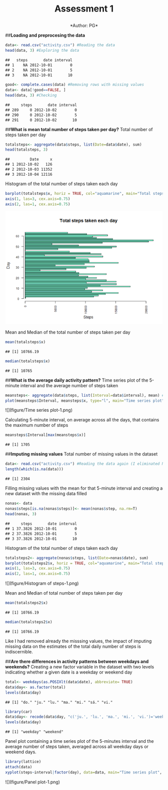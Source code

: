# <p align="center"> <b> Assessment 1 </b> </p>
<p align="center"> *Author: PG* </p>



##**Loading and preprocesing the data**

```r
data<- read.csv("activity.csv") #Reading the data
head(data, 3) #Exploring the data
```

```
##   steps       date interval
## 1    NA 2012-10-01        0
## 2    NA 2012-10-01        5
## 3    NA 2012-10-01       10
```

```r
good<- complete.cases(data) #Removing rows with missing values
data<- data[!good==FALSE, ]
head(data, 3) #Checking
```

```
##     steps       date interval
## 289     0 2012-10-02        0
## 290     0 2012-10-02        5
## 291     0 2012-10-02       10
```

##**What is mean total number of steps taken per day?**
Total number of steps taken per day

```r
totalsteps<- aggregate(data$steps, list(Date=data$date), sum)
head(totalsteps, 3)
```

```
##         Date     x
## 1 2012-10-02   126
## 2 2012-10-03 11352
## 3 2012-10-04 12116
```

Histogram of the total number of steps taken each day

```r
barplot(totalsteps$x, horiz = TRUE, col="aquamarine", main="Total steps taken each day", xlab="Steps", ylab="Day", axes = F)
axis(1, las=3, cex.axis=0.75)
axis(2, las=1, cex.axis=0.75)
```

![](figure/Histogram-1.png) 

Mean and Median of the total number of steps taken per day

```r
mean(totalsteps$x)
```

```
## [1] 10766.19
```

```r
median(totalsteps$x)
```

```
## [1] 10765
```

##**What is the average daily activity pattern?**
Time series plot of the 5-minute interval and the average number of steps taken

```r
meansteps<- aggregate(data$steps, list(Interval=data$interval), mean) #Calculating mean steps for each interval
plot(meansteps$Interval, meansteps$x, type="l", main="Time series plot", xlab="5-minute interval", ylab="Average number of steps", col="aquamarine", lwd=4)
```

![](figure/Time series plot-1.png) 

Calculating 5-minute interval, on average across all the days, that contains the maximum number of steps

```r
meansteps$Interval[max(meansteps$x)]
```

```
## [1] 1705
```


##**Imputing missing values**
Total number of missing values in the dataset

```r
data<- read.csv("activity.csv") #Reading the data again (I eliminated NAs rows in the firsts steps)
length(which(is.na(data)))
```

```
## [1] 2304
```

Filling missing values with the mean for that 5-minute interval and creating a new dataset with the missing data filled

```r
nonas<- data
nonas$steps[is.na(nonas$steps)]<- mean(nonas$step, na.rm=T)
head(nonas, 3)
```

```
##     steps       date interval
## 1 37.3826 2012-10-01        0
## 2 37.3826 2012-10-01        5
## 3 37.3826 2012-10-01       10
```

Histogram of the total number of steps taken each day

```r
totalsteps2<- aggregate(nonas$steps, list(Date=nonas$date), sum)
barplot(totalsteps2$x, horiz = TRUE, col="aquamarine", main="Total steps taken each day- New dataset", xlab="Steps", ylab="Day", axes = F)
axis(1, las=3, cex.axis=0.75)
axis(2, las=1, cex.axis=0.75)
```

![](figure/Histogram of steps-1.png) 

Mean and Median of total number of steps taken per day

```r
mean(totalsteps2$x)
```

```
## [1] 10766.19
```

```r
median(totalsteps2$x)
```

```
## [1] 10766.19
```
Like I had removed already the misssing values, the impact of imputing missing data on the estimates of the total daily number of steps is indiscernible.


##**Are there differences in activity patterns between weekdays and weekends?**
Creating a new factor variable in the dataset with two levels indicating whether a given date is a weekday or weekend day

```r
total<- weekdays(as.POSIXlt(data$date), abbreviate= TRUE)
data$day<- as.factor(total)
levels(data$day)
```

```
## [1] "do." "ju." "lu." "ma." "mi." "sá." "vi."
```

```r
library(car)
data$day<- recode(data$day, "c('ju.', 'lu.', 'ma.', 'mi.', 'vi.')='weekday'; c('sá.', 'do.')='weekend'")
levels(data$day)
```

```
## [1] "weekday" "weekend"
```

Panel plot containing a time series plot of the 5-minutes interval and the average number of steps taken, averaged across all weekday days or weekend days.

```r
library(lattice)
attach(data)
xyplot(steps~interval|factor(day), data=data, main="Time series plot", ylab="Number of steps", xlab="Interval", layout=c(1,2), type="l", col="aquamarine")
```

![](figure/Panel plot-1.png) 

